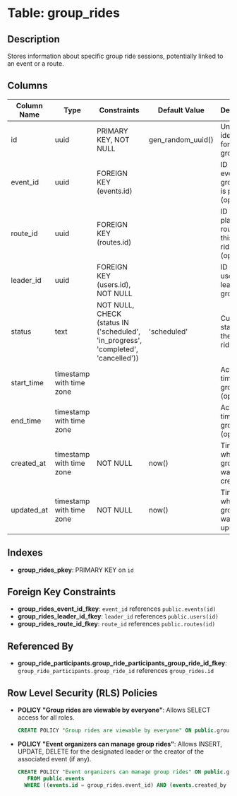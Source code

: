 # Table: group_rides

## Description
Stores information about specific group ride sessions, potentially linked to an event or a route.

## Columns

| Column Name | Type                     | Constraints                                          | Default Value | Description                                      |
|-------------|--------------------------|------------------------------------------------------|---------------|--------------------------------------------------|
| id          | uuid                     | PRIMARY KEY, NOT NULL                                | gen_random_uuid() | Unique identifier for the group ride.            |
| event_id    | uuid                     | FOREIGN KEY (events.id)                              |               | ID of the event this group ride is part of (optional). |
| route_id    | uuid                     | FOREIGN KEY (routes.id)                              |               | ID of the planned route for this group ride (optional). |
| leader_id   | uuid                     | FOREIGN KEY (users.id), NOT NULL                     |               | ID of the user leading the group ride.           |
| status      | text                     | NOT NULL, CHECK (status IN ('scheduled', 'in_progress', 'completed', 'cancelled')) | 'scheduled'   | Current status of the group ride.                |
| start_time  | timestamp with time zone |                                                      |               | Actual start time of the group ride (optional).  |
| end_time    | timestamp with time zone |                                                      |               | Actual end time of the group ride (optional).    |
| created_at  | timestamp with time zone | NOT NULL                                             | now()         | Timestamp when the group ride was created.       |
| updated_at  | timestamp with time zone | NOT NULL                                             | now()         | Timestamp when the group ride was last updated.  |

## Indexes

- **group_rides_pkey**: PRIMARY KEY on `id`

## Foreign Key Constraints

- **group_rides_event_id_fkey**: `event_id` references `public.events(id)`
- **group_rides_leader_id_fkey**: `leader_id` references `public.users(id)`
- **group_rides_route_id_fkey**: `route_id` references `public.routes(id)`

## Referenced By

- **group_ride_participants.group_ride_participants_group_ride_id_fkey**: `group_ride_participants.group_ride_id` references `group_rides.id`

## Row Level Security (RLS) Policies

- **POLICY "Group rides are viewable by everyone"**: Allows SELECT access for all roles.
  ```sql
  CREATE POLICY "Group rides are viewable by everyone" ON public.group_rides FOR SELECT USING (true);
  ```
- **POLICY "Event organizers can manage group rides"**: Allows INSERT, UPDATE, DELETE for the designated leader or the creator of the associated event (if any).
  ```sql
  CREATE POLICY "Event organizers can manage group rides" ON public.group_rides USING (((auth.uid() = leader_id) OR ((event_id IS NOT NULL) AND (EXISTS ( SELECT 1
     FROM public.events
    WHERE ((events.id = group_rides.event_id) AND (events.created_by = auth.uid())))))));
